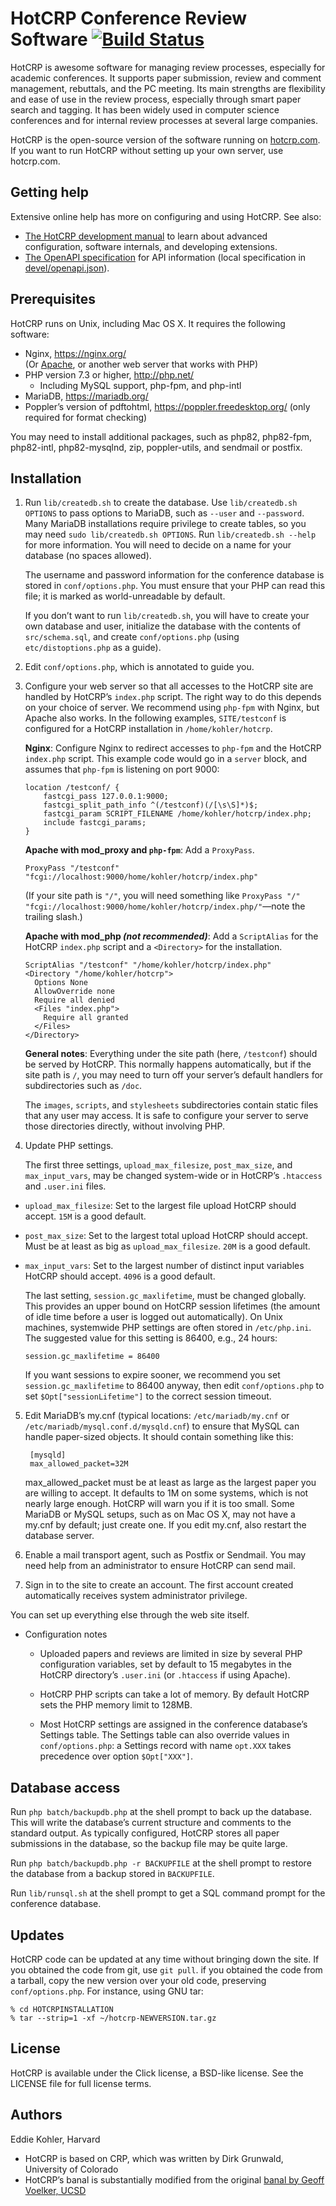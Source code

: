 HotCRP Conference Review Software [![Build Status](https://github.com/kohler/hotcrp/actions/workflows/tests.yml/badge.svg)](https://github.com/kohler/hotcrp/actions/workflows/tests.yml)
=================================

HotCRP is awesome software for managing review processes, especially for
academic conferences. It supports paper submission, review and comment
management, rebuttals, and the PC meeting. Its main strengths are flexibility
and ease of use in the review process, especially through smart paper search
and tagging. It has been widely used in computer science conferences and for
internal review processes at several large companies.

HotCRP is the open-source version of the software running on
[hotcrp.com](https://hotcrp.com). If you want to run HotCRP without setting
up your own server, use hotcrp.com.


Getting help
------------

Extensive online help has more on configuring and using HotCRP. See also:

* [The HotCRP development manual](./devel/manual/index.md) to learn about
  advanced configuration, software internals, and developing extensions.
* [The OpenAPI specification](https://hotcrp.com/devel/api/) for API
  information (local specification in
  [devel/openapi.json](./devel/openapi.json)).


Prerequisites
-------------

HotCRP runs on Unix, including Mac OS X. It requires the following
software:

* Nginx, https://nginx.org/ \
  (Or [Apache](https://httpd.apache.org), or another web server that works with PHP)
* PHP version 7.3 or higher, http://php.net/
  - Including MySQL support, php-fpm, and php-intl
* MariaDB, https://mariadb.org/
* Poppler’s version of pdftohtml, https://poppler.freedesktop.org/ (only
  required for format checking)

You may need to install additional packages, such as php82, php82-fpm,
php82-intl, php82-mysqlnd, zip, poppler-utils, and sendmail or postfix.


Installation
------------

1. Run `lib/createdb.sh` to create the database. Use `lib/createdb.sh OPTIONS`
   to pass options to MariaDB, such as `--user` and `--password`. Many MariaDB
   installations require privilege to create tables, so you may need `sudo
   lib/createdb.sh OPTIONS`. Run `lib/createdb.sh --help` for more
   information. You will need to decide on a name for your database (no spaces
   allowed).

   The username and password information for the conference database is stored
   in `conf/options.php`. You must ensure that your PHP can read this file; it
   is marked as world-unreadable by default.

   If you don’t want to run `lib/createdb.sh`, you will have to create your
   own database and user, initialize the database with the contents of
   `src/schema.sql`, and create `conf/options.php` (using
   `etc/distoptions.php` as a guide).

2. Edit `conf/options.php`, which is annotated to guide you.

3. Configure your web server so that all accesses to the HotCRP site are
   handled by HotCRP’s `index.php` script. The right way to do this depends on
   your choice of server. We recommend using `php-fpm` with Nginx, but Apache
   also works. In the following examples, `SITE/testconf` is configured for a
   HotCRP installation in `/home/kohler/hotcrp`.

   **Nginx**: Configure Nginx to redirect accesses to `php-fpm` and the HotCRP
   `index.php` script. This example code would go in a `server` block, and
   assumes that `php-fpm` is listening on port 9000:

   ```
   location /testconf/ {
       fastcgi_pass 127.0.0.1:9000;
       fastcgi_split_path_info ^(/testconf)(/[\s\S]*)$;
       fastcgi_param SCRIPT_FILENAME /home/kohler/hotcrp/index.php;
       include fastcgi_params;
   }
   ```

   **Apache with mod_proxy and `php-fpm`**: Add a `ProxyPass`.

   ```
   ProxyPass "/testconf" "fcgi://localhost:9000/home/kohler/hotcrp/index.php"
   ```

   (If your site path is `"/"`, you will need something like `ProxyPass "/"
   "fcgi://localhost:9000/home/kohler/hotcrp/index.php/"`—note the trailing
   slash.)

   **Apache with mod_php _(not recommended)_**: Add a `ScriptAlias` for the
   HotCRP `index.php` script and a `<Directory>` for the installation.

   ```
   ScriptAlias "/testconf" "/home/kohler/hotcrp/index.php"
   <Directory "/home/kohler/hotcrp">
     Options None
     AllowOverride none
     Require all denied
     <Files "index.php">
       Require all granted
     </Files>
   </Directory>
   ```

   **General notes**: Everything under the site path (here, `/testconf`)
   should be served by HotCRP. This normally happens automatically, but if the
   site path is `/`, you may need to turn off your server’s default handlers
   for subdirectories such as `/doc`.

   The `images`, `scripts`, and `stylesheets` subdirectories contain static
   files that any user may access. It is safe to configure your server to
   serve those directories directly, without involving PHP.

4. Update PHP settings.

    The first three settings, `upload_max_filesize`, `post_max_size`, and
`max_input_vars`, may be changed system-wide or in HotCRP’s `.htaccess` and
`.user.ini` files.

  * `upload_max_filesize`: Set to the largest file upload HotCRP should accept.
    `15M` is a good default.

  * `post_max_size`: Set to the largest total upload HotCRP should accept. Must
    be at least as big as `upload_max_filesize`. `20M` is a good default.

  * `max_input_vars`: Set to the largest number of distinct input variables
    HotCRP should accept. `4096` is a good default.

    The last setting, `session.gc_maxlifetime`, must be changed globally. This
provides an upper bound on HotCRP session lifetimes (the amount of idle time
before a user is logged out automatically). On Unix machines, systemwide PHP
settings are often stored in `/etc/php.ini`. The suggested value for this
setting is 86400, e.g., 24 hours:

        session.gc_maxlifetime = 86400

    If you want sessions to expire sooner, we recommend you set
`session.gc_maxlifetime` to 86400 anyway, then edit `conf/options.php`
to set `$Opt["sessionLifetime"]` to the correct session timeout.

5. Edit MariaDB’s my.cnf (typical locations: `/etc/mariadb/my.cnf` or
`/etc/mariadb/mysql.conf.d/mysqld.cnf`) to ensure that MySQL can handle
paper-sized objects.  It should contain something like this:

        [mysqld]
        max_allowed_packet=32M

    max_allowed_packet must be at least as large as the largest paper you are
willing to accept. It defaults to 1M on some systems, which is not nearly
large enough. HotCRP will warn you if it is too small. Some MariaDB or MySQL
setups, such as on Mac OS X, may not have a my.cnf by default; just create
one. If you edit my.cnf, also restart the database server.

6. Enable a mail transport agent, such as Postfix or Sendmail. You may need
help from an administrator to ensure HotCRP can send mail.

7. Sign in to the site to create an account. The first account created
automatically receives system administrator privilege.

You can set up everything else through the web site itself.

* Configuration notes

  - Uploaded papers and reviews are limited in size by several PHP
    configuration variables, set by default to 15 megabytes in the HotCRP
    directory’s `.user.ini` (or `.htaccess` if using Apache).

  - HotCRP PHP scripts can take a lot of memory. By default HotCRP sets the
    PHP memory limit to 128MB.

  - Most HotCRP settings are assigned in the conference database’s
    Settings table. The Settings table can also override values in
    `conf/options.php`: a Settings record with name `opt.XXX` takes
    precedence over option `$Opt["XXX"]`.


Database access
---------------

Run `php batch/backupdb.php` at the shell prompt to back up the database.
This will write the database’s current structure and comments to the
standard output. As typically configured, HotCRP stores all paper
submissions in the database, so the backup file may be quite large.

Run `php batch/backupdb.php -r BACKUPFILE` at the shell prompt to restore the
database from a backup stored in `BACKUPFILE`.

Run `lib/runsql.sh` at the shell prompt to get a SQL command prompt for the
conference database.


Updates
-------

HotCRP code can be updated at any time without bringing down the site.
If you obtained the code from git, use `git pull`. if you obtained
the code from a tarball, copy the new version over your old code,
preserving `conf/options.php`. For instance, using GNU tar:

    % cd HOTCRPINSTALLATION
    % tar --strip=1 -xf ~/hotcrp-NEWVERSION.tar.gz


License
-------

HotCRP is available under the Click license, a BSD-like license. See the
LICENSE file for full license terms.


Authors
-------

Eddie Kohler, Harvard

* HotCRP is based on CRP, which was written by Dirk Grunwald,
  University of Colorado
* HotCRP’s banal is substantially modified from the original
  [banal by Geoff Voelker, UCSD](http://www.sysnet.ucsd.edu/sigops/banal/)
